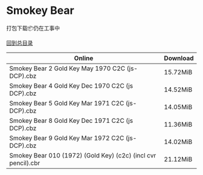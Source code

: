 # Smokey Bear

打包下载📦仍在工事中

[回到总目录](/Catalogs.md)







Online | Download
--- | ---
Smokey Bear 2 Gold Key May 1970 C2C (js-DCP).cbz | 15.72MiB
Smokey Bear 4 Gold Key Dec 1970 C2C (js DCP).cbz | 14.52MiB
Smokey Bear 5 Gold Key Mar 1971 C2C (js-DCP).cbz | 14.05MiB
Smokey Bear 8 Gold Key Dec 1971 C2C (js DCP).cbz | 11.36MiB
Smokey Bear 9 Gold Key Mar 1972 C2C (js-DCP).cbz | 14.02MiB
Smokey Bear 010 (1972) (Gold Key) (c2c) (incl cvr pencil).cbr | 21.12MiB